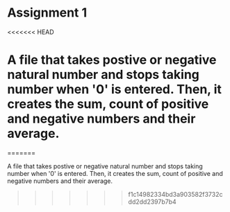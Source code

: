 # Assignment 1

<<<<<<< HEAD
# A file that takes postive or negative natural number and stops taking number when '0' is entered. Then, it creates the sum, count of positive and negative numbers and their average.
=======

A file that takes postive or negative natural number and stops taking number when '0' is entered. Then, it creates the sum, count of positive and negative numbers and their average.
>>>>>>> f1c14982334bd3a903582f3732cdd2dd2397b7b4
